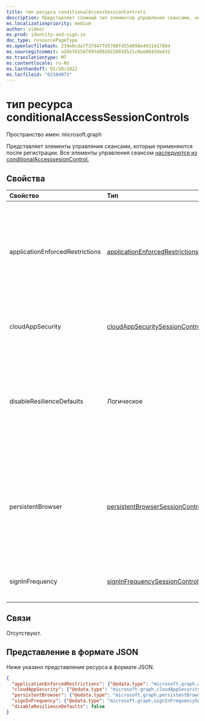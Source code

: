 ```yaml
---
title: тип ресурса conditionalAccessSessionControls
description: Представляет сложный тип элементов управления сеансами, которые применяются после регистрации.
ms.localizationpriority: medium
author: videor
ms.prod: identity-and-sign-in
doc_type: resourcePageType
ms.openlocfilehash: 234e0cda7f379477d5780fd554098e4931417884
ms.sourcegitcommit: a16b765507093d892022603d521c0ae8043de432
ms.translationtype: MT
ms.contentlocale: ru-RU
ms.lasthandoff: 01/20/2022
ms.locfileid: "62104073"
---
```

# <a name="conditionalaccesssessioncontrols-resource-type"></a>тип ресурса conditionalAccessSessionControls

Пространство имен: microsoft.graph

Представляет элементы управления сеансами, которые применяются после регистрации.
Все элементы управления сеансом [наследуются из conditionalAccesssesionControl.](conditionalaccesssessioncontrol.md)

## <a name="properties"></a>Свойства

| Свойство     | Тип        | Описание |
|:-------------|:------------|:------------|
|applicationEnforcedRestrictions|[applicationEnforcedRestrictionsSessionControl](applicationenforcedrestrictionssessioncontrol.md)| Управление сеансами для применения ограничений приложения. Только Exchange Online и Sharepoint Online поддерживают управление этим сеансом. |
|cloudAppSecurity|[cloudAppSecuritySessionControl](cloudappsecuritysessioncontrol.md)| Управление сеансами для применения безопасности облачных приложений.|
|disableResilienceDefaults|Логическое| Управление сеансами, определяющая, допустимо ли для Azure AD расширение существующих сеансов на основе сведений, собранных до отключения или нет.|
|persistentBrowser|[persistentBrowserSessionControl](persistentbrowsersessioncontrol.md)| Управление сеансом, чтобы определить, следует ли сохранять файлы cookie или нет. Все приложения должны быть выбраны для правильной работы управления сеансом. |
|signInFrequency|[signInFrequencySessionControl](signinfrequencysessioncontrol.md)| Управление сеансом для обеспечения частоты подписей.|

## <a name="relationships"></a>Связи

Отсутствуют.

## <a name="json-representation"></a>Представление в формате JSON

Ниже указано представление ресурса в формате JSON.

<!-- {
  "blockType": "resource",
  "optionalProperties": [
    "applicationEnforcedRestrictions",
    "persistentBrowser",
    "cloudAppSecurity",
    "signInFrequency",
    "disableResilienceDefaults"
  ],
  "@odata.type": "microsoft.graph.conditionalAccessSessionControls",
  "baseType": null
}-->

```json
{
  "applicationEnforcedRestrictions": {"@odata.type": "microsoft.graph.applicationEnforcedRestrictionsSessionControl"},
  "cloudAppSecurity": {"@odata.type": "microsoft.graph.cloudAppSecuritySessionControl"},
  "persistentBrowser": {"@odata.type": "microsoft.graph.persistentBrowserSessionControl"},
  "signInFrequency": {"@odata.type": "microsoft.graph.signInFrequencySessionControl"},
  "disableResilienceDefaults": false
}
```

<!-- uuid: 16cd6b66-4b1a-43a1-adaf-3a886856ed98
2019-02-04 14:57:30 UTC -->
<!-- {
  "type": "#page.annotation",
  "description": "conditionalAccessSessionControls resource",
  "keywords": "",
  "section": "documentation",
  "tocPath": ""
}-->

